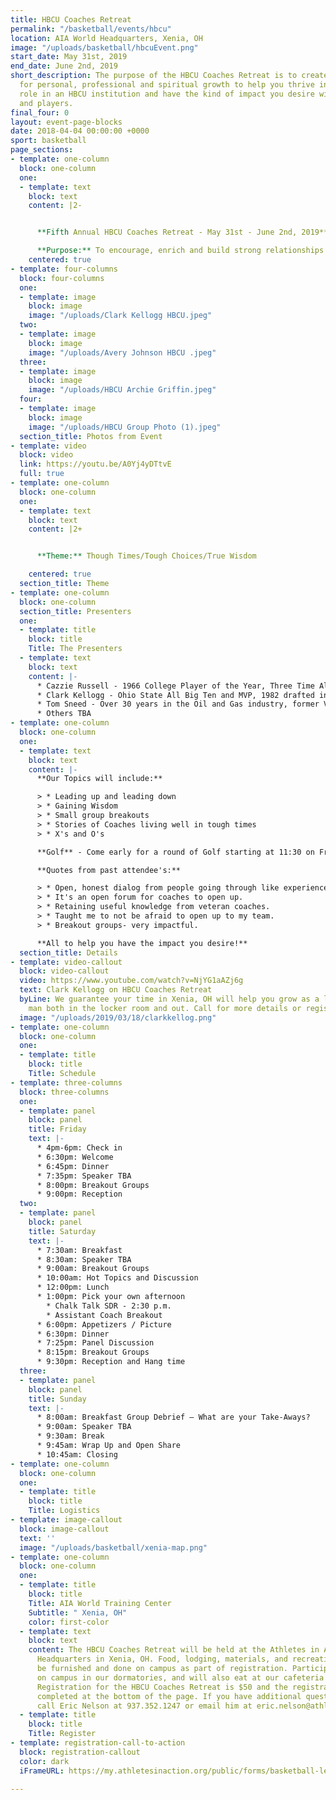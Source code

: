 ```yaml
---
title: HBCU Coaches Retreat
permalink: "/basketball/events/hbcu"
location: AIA World Headquarters, Xenia, OH
image: "/uploads/basketball/hbcuEvent.png"
start_date: May 31st, 2019
end_date: June 2nd, 2019
short_description: The purpose of the HBCU Coaches Retreat is to create an environment
  for personal, professional and spiritual growth to help you thrive in your present
  role in an HBCU institution and have the kind of impact you desire with your staff
  and players.
final_four: 0
layout: event-page-blocks
date: 2018-04-04 00:00:00 +0000
sport: basketball
page_sections:
- template: one-column
  block: one-column
  one:
  - template: text
    block: text
    content: |2-


      **Fifth Annual HBCU Coaches Retreat - May 31st - June 2nd, 2019**

      **Purpose:** To encourage, enrich and build strong relationships to support you as the leader.
    centered: true
- template: four-columns
  block: four-columns
  one:
  - template: image
    block: image
    image: "/uploads/Clark Kellogg HBCU.jpeg"
  two:
  - template: image
    block: image
    image: "/uploads/Avery Johnson HBCU .jpeg"
  three:
  - template: image
    block: image
    image: "/uploads/HBCU Archie Griffin.jpeg"
  four:
  - template: image
    block: image
    image: "/uploads/HBCU Group Photo (1).jpeg"
  section_title: Photos from Event
- template: video
  block: video
  link: https://youtu.be/A0Yj4yDTtvE
  full: true
- template: one-column
  block: one-column
  one:
  - template: text
    block: text
    content: |2+


      **Theme:** Though Times/Tough Choices/True Wisdom

    centered: true
  section_title: Theme
- template: one-column
  block: one-column
  section_title: Presenters
  one:
  - template: title
    block: title
    Title: The Presenters
  - template: text
    block: text
    content: |-
      * Cazzie Russell - 1966 College Player of the Year, Three Time All-American- U of Michigan, 1st player taken in NBA Draft, NBA All-Star, NBA Champions New Your Kicks 1970. Long time Coach.
      * Clark Kellogg - Ohio State All Big Ten and MVP, 1982 drafted in the 1st round by the Indiana Pacers, NBA All-Rookie Team averaging 20 and 10 his rookie year. Knee injury took him out of the NBA. Received the Coach Wooden "Keys to Life" Award 2003
      * Tom Sneed - Over 30 years in the Oil and Gas industry, former V.P. with Marathon Oil Corporation. He is a member of the Executive Leadership Committee a prestigious team of current and former Fortune 500 Senior Corporate African American American Executives.
      * Others TBA
- template: one-column
  block: one-column
  one:
  - template: text
    block: text
    content: |-
      **Our Topics will include:**

      > * Leading up and leading down
      > * Gaining Wisdom
      > * Small group breakouts
      > * Stories of Coaches living well in tough times
      > * X's and O's

      **Golf** - Come early for a round of Golf starting at 11:30 on Friday the 31st (this is included in the registration fee). 4-6:00 is check in and 6:30 Welcome. See schedule below for further details.

      **Quotes from past attendee's:**

      > * Open, honest dialog from people going through like experiences.
      > * It's an open forum for coaches to open up.
      > * Retaining useful knowledge from veteran coaches.
      > * Taught me to not be afraid to open up to my team.
      > * Breakout groups- very impactful.

      **All to help you have the impact you desire!**
  section_title: Details
- template: video-callout
  block: video-callout
  video: https://www.youtube.com/watch?v=NjYG1aAZj6g
  text: Clark Kellogg on HBCU Coaches Retreat
  byLine: We guarantee your time in Xenia, OH will help you grow as a leader and a
    man both in the locker room and out. Call for more details or register today!
  image: "/uploads/2019/03/18/clarkkellog.png"
- template: one-column
  block: one-column
  one:
  - template: title
    block: title
    Title: Schedule
- template: three-columns
  block: three-columns
  one:
  - template: panel
    block: panel
    title: Friday
    text: |-
      * 4pm-6pm: Check in
      * 6:30pm: Welcome
      * 6:45pm: Dinner
      * 7:35pm: Speaker TBA
      * 8:00pm: Breakout Groups
      * 9:00pm: Reception
  two:
  - template: panel
    block: panel
    title: Saturday
    text: |-
      * 7:30am: Breakfast
      * 8:30am: Speaker TBA
      * 9:00am: Breakout Groups
      * 10:00am: Hot Topics and Discussion
      * 12:00pm: Lunch
      * 1:00pm: Pick your own afternoon
        * Chalk Talk SDR - 2:30 p.m.
        * Assistant Coach Breakout
      * 6:00pm: Appetizers / Picture
      * 6:30pm: Dinner
      * 7:25pm: Panel Discussion
      * 8:15pm: Breakout Groups
      * 9:30pm: Reception and Hang time
  three:
  - template: panel
    block: panel
    title: Sunday
    text: |-
      * 8:00am: Breakfast Group Debrief – What are your Take-Aways?
      * 9:00am: Speaker TBA
      * 9:30am: Break
      * 9:45am: Wrap Up and Open Share
      * 10:45am: Closing
- template: one-column
  block: one-column
  one:
  - template: title
    block: title
    Title: Logistics
- template: image-callout
  block: image-callout
  text: ''
  image: "/uploads/basketball/xenia-map.png"
- template: one-column
  block: one-column
  one:
  - template: title
    block: title
    Title: AIA World Training Center
    Subtitle: " Xenia, OH"
    color: first-color
  - template: text
    block: text
    content: The HBCU Coaches Retreat will be held at the Athletes in Action World
      Headquarters in Xenia, OH. Food, lodging, materials, and recreation will all
      be furnished and done on campus as part of registration. Participants will stay
      on campus in our dormatories, and will also eat at our cafeteria for meals.
      Registration for the HBCU Coaches Retreat is $50 and the registration can be
      completed at the bottom of the page. If you have additional questions, please
      call Eric Nelson at 937.352.1247 or email him at eric.nelson@athletesinaction.org
  - template: title
    block: title
    Title: Register
- template: registration-call-to-action
  block: registration-callout
  color: dark
  iFrameURL: https://my.athletesinaction.org/public/forms/basketball-leadership.aspx

---
```

